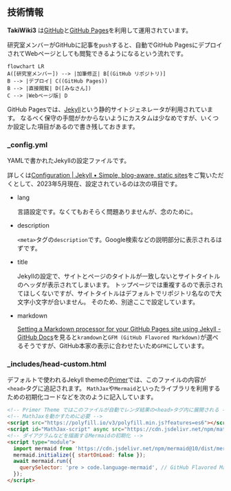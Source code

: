 ## 技術情報

**TakiWiki3** は[GitHub](https://github.com/)と[GitHub Pages](https://docs.github.com/en/pages/getting-started-with-github-pages/about-github-pages)を利用して運用されています。

研究室メンバーがGitHubに記事を`push`すると、自動でGitHub PagesにデプロイされてWebページとしても閲覧できるようになるという流れです。

```mermaid
flowchart LR
A([研究室メンバー]) --> |加筆修正| B[(GitHub リポジトリ)]
B --> |デプロイ| C((GitHub Pages))
B --> |直接閲覧| D([みなさん])
C --> |Webページ版| D
```

GitHub Pagesでは、[Jekyll](https://jekyllrb.com/)という静的サイトジェネレータが利用されています。
なるべく保守の手間がかからないようにカスタムは少なめですが、いくつか設定した項目があるので書き残しておきます。

### _config.yml

YAMLで書かれたJekyllの設定ファイルです。

詳しくは[Configuration | Jekyll • Simple, blog-aware, static sites](https://jekyllrb.com/docs/configuration/)をご覧いただくとして、2023年5月現在、設定されているのは次の項目です。

- lang

  言語設定です。なくてもおそらく問題ありませんが、念のために。

- description

  `<meta>`タグの`description`です。Google検索などの説明部分に表示されるはずです。

- title
  
  Jekyllの設定で、サイトとページのタイトルが一致しないとサイトタイトルのヘッダが表示されてしまいます。
  トップページでは重複するので表示されてほしくないですが、サイトタイトルはデフォルトでリポジトリ名なので大文字小文字が合いません。
  そのため、別途ここで設定しています。

- markdown

  [Setting a Markdown processor for your GitHub Pages site using Jekyll - GitHub Docs](https://docs.github.com/en/pages/setting-up-a-github-pages-site-with-jekyll/setting-a-markdown-processor-for-your-github-pages-site-using-jekyll)を見ると`kramdown`と`GFM (GitHub Flavored Markdown)`が選べるそうですが、GitHub本家の表示に合わせたいため`GFM`にしています。

### _includes/head-custom.html

デフォルトで使われるJekyll themeの[Primer](https://github.com/pages-themes/primer)では、このファイルの内容が`<head>`タグに追記されます。
`MathJax`や`Mermaid`といったライブラリを利用するための初期化コードなどを次のように記入しています。

```html
<!-- Primer Theme ではこのファイルが自動でレンダ結果の<head>タグ内に展開される -->
<!-- MathJaxを動かすために必要 -->
<script src="https://polyfill.io/v3/polyfill.min.js?features=es6"></script>
<script id="MathJax-script" async src="https://cdn.jsdelivr.net/npm/mathjax@3/es5/tex-mml-chtml.js"></script>
<!-- ダイアグラムなどを描画するMermaidの初期化 -->
<script type="module">
  import mermaid from 'https://cdn.jsdelivr.net/npm/mermaid@10/dist/mermaid.esm.min.mjs';
  mermaid.initialize({ startOnLoad: false });
  await mermaid.run({
    querySelector: 'pre > code.language-mermaid', // GitHub Flavored Markdownに合わせる
  });
</script>
```
